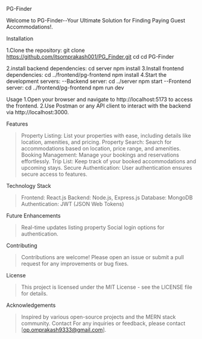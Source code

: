 PG-Finder

Welcome to PG-Finder--Your Ultimate Solution for Finding Paying Guest Accommodations!.

Installation

1.Clone the repository:
git clone https://github.com/itsomprakash001/PG_Finder.git
cd cd PG-Finder

2.install backend dependencies:
cd server
npm install
3.Install frontend dependencies:
cd ../frontend/pg-frontend
npm install
4.Start the development servers:
--Backend server:
   cd ../server
   npm start
--Frontend server:
   cd ../frontend/pg-frontend
   npm run dev

Usage
  1.Open your browser and navigate to http://localhost:5173 to access the frontend.
  2.Use Postman or any API client to interact with the backend via http://localhost:3000.

Features
>Property Listing: List your properties with ease, including details like location, amenities, and pricing.
>Property Search: Search for accommodations based on location, price range, and amenities.
>Booking Management: Manage your bookings and reservations effortlessly.
>Trip List: Keep track of your booked accommodations and upcoming stays.
>Secure Authentication: User authentication ensures secure access to features.

Technology Stack
>Frontend: React.js
>Backend: Node.js, Express.js
>Database: MongoDB
>Authentication: JWT (JSON Web Tokens)

Future Enhancements
>Real-time updates listing property
>Social login options for authentication.

Contributing
>Contributions are welcome! Please open an issue or submit a pull request for any improvements or bug fixes.

License
>This project is licensed under the MIT License - see the LICENSE file for details.

Acknowledgements
>Inspired by various open-source projects and the MERN stack community.
Contact
>For any inquiries or feedback, please contact [op.omprakash9333@gmail.com].
